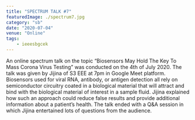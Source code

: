 ```yaml
---
title: "SPECTRUM TALK #7"
featuredImage: ./spectrum7.jpg
category: "sb"
date: "2020-07-04"
venue: "Online"
tags:
    - ieeesbgcek
---
```

An online spectrum talk on the topic “Biosensors May Hold The Key To Mass Corona Virus Testing” was conducted on the 4th of July 2020. The talk was given by Jijina of S3 EEE at 7pm in Google Meet platform.
Biosensors used for viral RNA, antibody, or antigen detection all rely on semiconductor circuitry coated in a biological material that will attract and bind with the biological material of interest in a sample fluid. Jijina explained how such an approach could reduce false results and provide additional information about a patient’s health.
The talk ended with a Q&A session in which Jijina entertained lots of questions from the audience.
